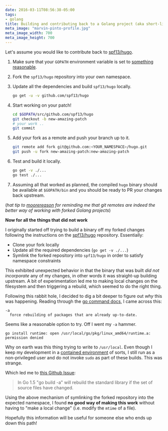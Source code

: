 ```yaml
---
date: 2016-03-11T08:56:38-05:00
tags:
- golang
title: Building and contributing back to a Golang project (aka short-lived forks)
meta_image: "marvin-pinto-profile.jpg"
meta_image_width: 700
meta_image_height: 700
---
```


Let's assume you would like to contribute back to [spf13/hugo][1].

1. Make sure that your `GOPATH` environment variable is set to [something
   reasonable][2].

1. Fork the `spf13/hugo` repository into your own namespace.

1. Update all the dependencies and build `spf13/hugo` locally.

    ``` bash
    go get -u -v github.com/spf13/hugo
    ```

1. Start working on your patch!

    ``` bash
    cd $GOPATH/src/github.com/spf13/hugo
    git checkout -b new-amazing-patch
    # your work ..
    git commit
    ```

1. Add your fork as a remote and push your branch up to it.

    ``` bash
    git remote add fork git@github.com:<YOUR_NAMESPACE>/hugo.git
    git push -u fork new-amazing-patch:new-amazing-patch
    ```

1. Test and build it locally.

    ``` bash
    go get -v ./...
    go test ./...
    ```

1. Assuming all that worked as planned, the compiled `hugo` binary should be
   available at `$GOPATH/bin` and you should be ready to PR your changes back
   upstream.

(_hat tip to <a href="https://github.com/moorereason"><i class="fa fa-github">
 moorereason</i></a> for reminding me that git remotes are indeed the better
 way of working with forked Golang projects_)


**Now for all the things that did not work**

I originally started off trying to build a binary off my forked changes
following the instructions on the [spf13/hugo][1] repository. Essentially:

- Clone your fork locally
- Update all the required dependencies (`go get -v ./...`)
- Symlink the forked repository into `spf13/hugo` in order to satisfy namespace
constraints

This exhibited unexpected behavior in that the binary that was built _did not
incorporate_ any of my changes, in other words it was straight-up building
upstream. A bit of experimentation led me to making local changes on the
filesystem and then triggering a rebuild, which seemed to do the right thing.

Following this rabbit hole, I decided to dig a bit deeper to figure out _why_
this was happening. Reading through the [go command docs][3], I came across
this:

``` text
-a
  force rebuilding of packages that are already up-to-date.
```

Seems like a reasonable option to try. Off I went my `-a` hammer.

```
go install runtime: open /usr/local/go/pkg/linux_amd64/runtime.a: permission denied
```

Why on earth was this thing trying to write to `/usr/local`. Even though I keep
my development in a [contained environment][4] of sorts, I still run as a
non-privileged user and do not invoke `sudo` as part of these builds. This was
strange.

Which led me to [this Github Issue][5]:

> In Go 1.5 "go build -a" will rebuild the standard library if the set of
> source files have changed.

Using the above mechanism of symlinking the forked repository into the expected
namespace, I found **no good way of making this work** without having to "make
a local change" (i.e. modify the `mtime` of a file).

Hopefully this information will be useful for someone else who ends up down
this path!


[1]: https://github.com/spf13/hugo
[2]: https://golang.org/doc/code.html#GOPATH
[3]: https://golang.org/cmd/go
[4]: https://github.com/marvinpinto/kitchensink
[5]: https://github.com/golang/go/issues/12203
